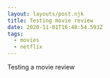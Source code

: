 ```yaml
---
layout: layouts/post.njk
title: Testing movie review
date: 2020-11-01T16:48:54.593Z
tags:
  - movies
  - netflix
---
```

Testing a movie review